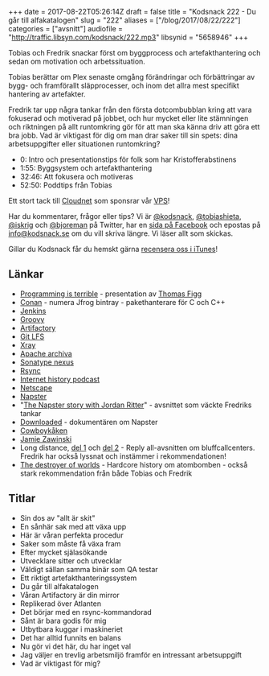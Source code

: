 +++
date = 2017-08-22T05:26:14Z
draft = false
title = "Kodsnack 222 - Du går till alfakatalogen"
slug = "222"
aliases = ["/blog/2017/08/22/222"]
categories = ["avsnitt"]
audiofile = "http://traffic.libsyn.com/kodsnack/222.mp3"
libsynid = "5658946"
+++

Tobias och Fredrik snackar först om byggprocess och artefakthantering och sedan om motivation och arbetssituation.

Tobias berättar om Plex senaste omgång förändringar och förbättringar av bygg- och framförallt släpprocesser, och inom det allra mest specifikt hantering av artefakter.

Fredrik tar upp några tankar från den första dotcombubblan kring att vara fokuserad och motiverad på jobbet, och hur mycket eller lite stämningen och riktningen på allt runtomkring gör för att man ska känna driv att göra ett bra jobb. Vad är viktigast för dig om man drar saker till sin spets: dina arbetsuppgifter eller situationen runtomkring?

* 0: Intro och presentationstips för folk som har Kristofferabstinens
* 1:55: Byggsystem och artefakthantering
* 32:46: Att fokusera och motiveras
* 52:50: Poddtips från Tobias

Ett stort tack till [Cloudnet](http://www.cloudnet.se) som sponsrar vår [VPS](http://en.wikipedia.org/wiki/Virtual_private_server)!

Har du kommentarer, frågor eller tips? Vi är [@kodsnack](https://www.twitter.com/kodsnack), [@tobiashieta](https://www.twitter.com/tobiashieta), [@iskrig](https://www.twitter.com/iskrig) och [@bjoreman](https://www.twitter.com/bjoreman) på Twitter, har en [sida på Facebook](https://www.facebook.com/kodsnack) och epostas på [info@kodsnack.se](mailto:info@kodsnack.se) om du vill skriva längre. Vi läser allt som skickas.

Gillar du Kodsnack får du hemskt gärna [recensera oss i iTunes](http://itunes.apple.com/se/podcast/kodsnack/id561631498?l=en)!

## Länkar ##
* [Programming is terrible](https://www.youtube.com/watch?v=csyL9EC0S0c) - presentation av [Thomas Figg](https://twitter.com/tef_ebooks/)
* [Conan](https://www.conan.io/) - numera Jfrog bintray - pakethanterare för C och C++
* [Jenkins](https://jenkins.io/)
* [Groovy](https://en.wikipedia.org/wiki/Groovy_%28programming_language%29)
* [Artifactory](https://www.jfrog.com/artifactory/)
* [Git LFS](https://git-lfs.github.com/)
* [Xray](https://www.jfrog.com/article/dependency-tracking/)
* [Apache archiva](https://archiva.apache.org/index.cgi)
* [Sonatype nexus](https://www.sonatype.com/products-overview)
* [Rsync](https://en.wikipedia.org/wiki/Rsync)
* [Internet history podcast](http://www.internethistorypodcast.com/)
* [Netscape](https://en.wikipedia.org/wiki/Netscape)
* [Napster](https://en.wikipedia.org/wiki/Napster)
* "[The Napster story with Jordan Ritter](http://www.internethistorypodcast.com/2017/04/the-napster-story-with-jordan-ritter/)" - avsnittet som väckte Fredriks tankar
* [Downloaded](https://en.wikipedia.org/wiki/Downloaded_%28film%29) - dokumentären om Napster
* [Cowboykåken](https://www.svtplay.se/cowboykaken)
* [Jamie Zawinski](https://en.wikipedia.org/wiki/Jamie_Zawinski)
* Long distance, [del 1](https://gimletmedia.com/episode/long-distance/) och [del 2](https://gimletmedia.com/episode/103-long-distance-part-ii/) - Reply all-avsnitten om bluffcallcenters. Fredrik har också lyssnat och instämmer i rekommendationen!
* [The destroyer of worlds](http://www.dancarlin.com/hardcore-history-59-the-destroyer-of-worlds/) - Hardcore history om atombomben - också stark rekommendation från både Tobias och Fredrik

## Titlar ##
* Sin dos av "allt är skit"
* En sånhär sak med att växa upp
* Här är våran perfekta procedur
* Saker som måste få växa fram
* Efter mycket själasökande
* Utvecklare sitter och utvecklar
* Väldigt sällan samma binär som QA testar
* Ett riktigt artefakthanteringssystem
* Du går till alfakatalogen
* Våran Artifactory är din mirror
* Replikerad över Atlanten
* Det börjar med en rsync-kommandorad
* Sånt är bara godis för mig
* Utbytbara kuggar i maskineriet
* Det har alltid funnits en balans
* Nu gör vi det här, du har inget val
* Jag väljer en trevlig arbetsmiljö framför en intressant arbetsuppgift
* Vad är viktigast för mig?